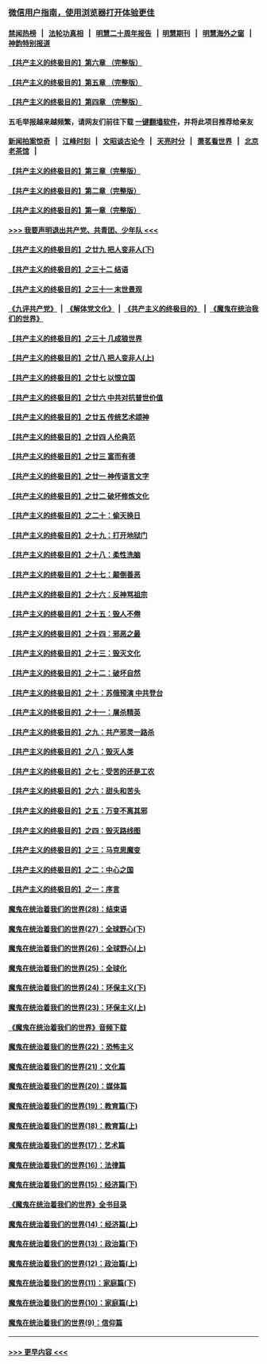 ### [微信用户指南，使用浏览器打开体验更佳](https://github.com/gfw-breaker/banned-news1/blob/master/indexes/wechat-guide.md?t=0)
#### [禁闻热榜](热点新闻.md?t=0)  &nbsp;&nbsp;|&nbsp;&nbsp; [法轮功真相](https://github.com/gfw-breaker/truth/blob/master/README.md?t=0) &nbsp;&nbsp;|&nbsp;&nbsp; [明慧二十周年报告](https://github.com/gfw-breaker/mh-reports/blob/master/README.md?t=0) &nbsp;&nbsp;|&nbsp;&nbsp;[明慧期刊](https://github.com/gfw-breaker/mh-qikan) &nbsp;&nbsp;|&nbsp;&nbsp; [明慧海外之窗](https://github.com/gfw-breaker/mh-news/blob/master/README.md?t=0) &nbsp;&nbsp;|&nbsp;&nbsp; [神韵特别报道](https://github.com/gfw-breaker/mh-news/blob/master/shenyun.md?t=0)
#### [【共产主义的终极目的】第六章 （完整版）](../pages/nsc422/n11428913.md?t=02070455) 
#### [【共产主义的终极目的】第五章 （完整版）](../pages/nsc422/n11428912.md?t=02070455) 
#### [【共产主义的终极目的】第四章 （完整版）](../pages/nsc422/n11428907.md?t=02070455) 
#### 五毛举报越来越频繁，请网友们前往下载 [一键翻墙软件](https://github.com/gfw-breaker/ssr-accounts)，并将此项目推荐给亲友
#### [新闻拍案惊奇](https://github.com/gfw-breaker/banned-news1/blob/master/pages/link4.md) &nbsp;&nbsp;|&nbsp;&nbsp; [江峰时刻](https://github.com/gfw-breaker/banned-news1/blob/master/pages/link4.md) &nbsp;&nbsp;|&nbsp;&nbsp; [文昭谈古论今](https://github.com/gfw-breaker/banned-news1/blob/master/pages/link4.md) &nbsp;&nbsp;|&nbsp;&nbsp; [天亮时分](https://github.com/gfw-breaker/banned-news1/blob/master/pages/link4.md) &nbsp;&nbsp;|&nbsp;&nbsp; [萧茗看世界](https://github.com/gfw-breaker/banned-news1/blob/master/pages/link4.md) &nbsp;&nbsp;|&nbsp;&nbsp; [北京老茶馆](https://github.com/gfw-breaker/banned-news1/blob/master/pages/link4.md) &nbsp;&nbsp;|&nbsp;&nbsp; 
#### [【共产主义的终极目的】第三章（完整版）](../pages/nsc422/n11428848.md?t=02070455) 
#### [【共产主义的终极目的】第二章（完整版）](../pages/nsc422/n11428831.md?t=02070455) 
#### [【共产主义的终极目的】第一章（完整版）](../pages/nsc422/n11417651.md?t=02070455) 
#### [>>> 我要声明退出共产党、共青团、少年队 <<<](https://github.com/begood0513/goodnews/blob/master/quit/letter.md) 
#### [【共产主义的终极目的】之廿九 把人变非人(下)](../pages/nsc422/n11344140.md?t=02070455) 
#### [【共产主义的终极目的】之三十二 结语](../pages/nsc422/n11360535.md?t=02070455) 
#### [【共产主义的终极目的】之三十一 末世景观](../pages/nsc422/n11351129.md?t=02070455) 
#### [《九评共产党》](https://github.com/begood0513/9ping.md/blob/master/README.md) &nbsp;|&nbsp; [《解体党文化》](../../../../jtdwh.md/blob/master/README.md)  &nbsp;|&nbsp; [《共产主义的终极目的》](../../../../gczydzjmd.md/blob/master/README.md) &nbsp;|&nbsp; [《魔鬼在统治我们的世界》](../../../../mgztzwmdsj.md/blob/master/README.md) 
#### [【共产主义的终极目的】之三十 几成狼世界](../pages/nsc422/n11348280.md?t=02070455) 
#### [【共产主义的终极目的】之廿八 把人变非人(上)](../pages/nsc422/n11340492.md?t=02070455) 
#### [【共产主义的终极目的】之廿七 以恨立国](../pages/nsc422/n11336944.md?t=02070455) 
#### [【共产主义的终极目的】之廿六 中共对抗普世价值](../pages/nsc422/n11324785.md?t=02070455) 
#### [【共产主义的终极目的】之廿五 传统艺术颂神](../pages/nsc422/n11296396.md?t=02070455) 
#### [【共产主义的终极目的】之廿四 人伦典范](../pages/nsc422/n11296397.md?t=02070455) 
#### [【共产主义的终极目的】之廿三 富而有德](../pages/nsc422/n11283598.md?t=02070455) 
#### [【共产主义的终极目的】之廿一 神传语言文字](../pages/nsc422/n11263265.md?t=02070455) 
#### [【共产主义的终极目的】之廿二 破坏修炼文化](../pages/nsc422/n11245728.md?t=02070455) 
#### [【共产主义的终极目的】之二十：偷天换日](../pages/nsc422/n11238846.md?t=02070455) 
#### [【共产主义的终极目的】之十九：打开地狱门](../pages/nsc422/n11206376.md?t=02070455) 
#### [【共产主义的终极目的】之十八：柔性洗脑](../pages/nsc422/n11199994.md?t=02070455) 
#### [【共产主义的终极目的】之十七：颠倒善恶](../pages/nsc422/n11179782.md?t=02070455) 
#### [【共产主义的终极目的】之十六：反神骂祖宗](../pages/nsc422/n11166798.md?t=02070455) 
#### [【共产主义的终极目的】之十五：毁人不倦](../pages/nsc422/n11166792.md?t=02070455) 
#### [【共产主义的终极目的】之十四：邪恶之最](../pages/nsc422/n11150249.md?t=02070455) 
#### [【共产主义的终极目的】之十三：毁灭文化](../pages/nsc422/n11135227.md?t=02070455) 
#### [【共产主义的终极目的】之十二：破坏自然](../pages/nsc422/n11135214.md?t=02070455) 
#### [【共产主义的终极目的】之十：苏俄预演 中共登台](../pages/nsc422/n11118424.md?t=02070455) 
#### [【共产主义的终极目的】之十一：屠杀精英](../pages/nsc422/n11118442.md?t=02070455) 
#### [【共产主义的终极目的】之九：共产邪灵一路杀](../pages/nsc422/n11114139.md?t=02070455) 
#### [【共产主义的终极目的】之八：毁灭人类](../pages/nsc422/n11108503.md?t=02070455) 
#### [【共产主义的终极目的】之七：受苦的还是工农](../pages/nsc422/n11101809.md?t=02070455) 
#### [【共产主义的终极目的】之六：甜头和苦头](../pages/nsc422/n11096971.md?t=02070455) 
#### [【共产主义的终极目的】之五：万变不离其邪](../pages/nsc422/n11091285.md?t=02070455) 
#### [【共产主义的终极目的】之四：毁灭路线图](../pages/nsc422/n11086284.md?t=02070455) 
#### [【共产主义的终极目的】之三：马克思魔变](../pages/nsc422/n11061941.md?t=02070455) 
#### [【共产主义的终极目的】之二：中心之国](../pages/nsc422/n11047728.md?t=02070455) 
#### [【共产主义的终极目的】之一：序言](../pages/nsc422/n11086077.md?t=02070455) 
#### [魔鬼在统治着我们的世界(28)：结束语](../pages/nsc422/n10936246.md?t=02070455) 
#### [魔鬼在统治着我们的世界(27)：全球野心(下)](../pages/nsc422/n10928319.md?t=02070455) 
#### [魔鬼在统治着我们的世界(26)：全球野心(上)](../pages/nsc422/n10900318.md?t=02070455) 
#### [魔鬼在统治着我们的世界(25)：全球化](../pages/nsc422/n10788205.md?t=02070455) 
#### [魔鬼在统治着我们的世界(24)：环保主义(下)](../pages/nsc422/n10695307.md?t=02070455) 
#### [魔鬼在统治着我们的世界(23)：环保主义(上)](../pages/nsc422/n10688613.md?t=02070455) 
#### [《魔鬼在统治着我们的世界》音频下载](../pages/nsc422/n10635553.md?t=02070455) 
#### [魔鬼在统治着我们的世界(22)：恐怖主义](../pages/nsc422/n10614727.md?t=02070455) 
#### [魔鬼在统治着我们的世界(21)：文化篇](../pages/nsc422/n10597706.md?t=02070455) 
#### [魔鬼在统治着我们的世界(20)：媒体篇](../pages/nsc422/n10586579.md?t=02070455) 
#### [魔鬼在统治着我们的世界(19)：教育篇(下)](../pages/nsc422/n10564808.md?t=02070455) 
#### [魔鬼在统治着我们的世界(18)：教育篇(上)](../pages/nsc422/n10526970.md?t=02070455) 
#### [魔鬼在统治着我们的世界(17)：艺术篇](../pages/nsc422/n10499093.md?t=02070455) 
#### [魔鬼在统治着我们的世界(16)：法律篇](../pages/nsc422/n10485969.md?t=02070455) 
#### [魔鬼在统治着我们的世界(15)：经济篇(下)](../pages/nsc422/n10469975.md?t=02070455) 
#### [《魔鬼在统治着我们的世界》全书目录](../pages/nsc422/n10464261.md?t=02070455) 
#### [魔鬼在统治着我们的世界(14)：经济篇(上)](../pages/nsc422/n10457370.md?t=02070455) 
#### [魔鬼在统治着我们的世界(13)：政治篇(下)](../pages/nsc422/n10448270.md?t=02070455) 
#### [魔鬼在统治着我们的世界(12)：政治篇(上)](../pages/nsc422/n10444576.md?t=02070455) 
#### [魔鬼在统治着我们的世界(11)：家庭篇(下)](../pages/nsc422/n10440961.md?t=02070455) 
#### [魔鬼在统治着我们的世界(10)：家庭篇(上)](../pages/nsc422/n10435448.md?t=02070455) 
#### [魔鬼在统治着我们的世界(9)：信仰篇](../pages/nsc422/n10432159.md?t=02070455) 

----
#### [ >>> 更早内容 <<< ](../indexes/nsc422-earlier.md)

